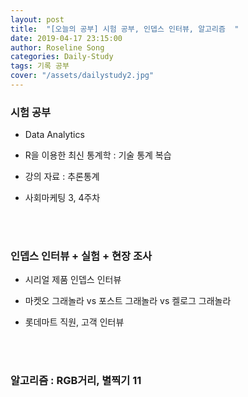 ```yaml
---
layout: post
title:  "[오늘의 공부] 시험 공부, 인뎁스 인터뷰, 알고리즘  "
date: 2019-04-17 23:15:00
author: Roseline Song
categories: Daily-Study
tags: 기록 공부
cover: "/assets/dailystudy2.jpg"
---
```


### 시험 공부 

- Data Analytics

- R을 이용한 최신 통계학 : 기술 통계 복습

- 강의 자료 : 추론통계 

- 사회마케팅 3, 4주차 
​
<br>
<br>

### 인뎁스 인터뷰 + 실험 + 현장 조사 

- 시리얼 제품 인뎁스 인터뷰 

- 마켓오 그래놀라 vs 포스트 그래놀라 vs 켈로그 그래놀라 

- 롯데마트 직원, 고객 인터뷰 

​
<br>
<br>

### 알고리즘 : RGB거리, 별찍기 11 

​
<br>
<br>
